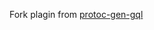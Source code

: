 Fork plagin from [protoc-gen-gql](https://github.com/danielvladco/go-proto-gql/blob/master/protoc-gen-gql)
